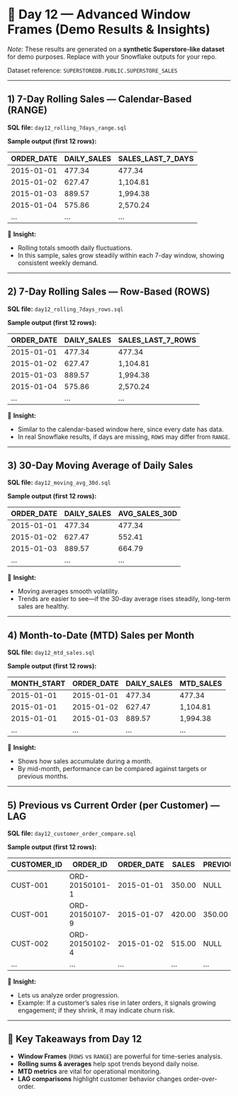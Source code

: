 # 📅 Day 12 — Advanced Window Frames (Demo Results & Insights)

*Note:* These results are generated on a **synthetic Superstore-like dataset** for demo purposes. Replace with your Snowflake outputs for your repo.  

Dataset reference: `SUPERSTOREDB.PUBLIC.SUPERSTORE_SALES`

---

## 1) 7-Day Rolling Sales — Calendar-Based (RANGE)
**SQL file:** `day12_rolling_7days_range.sql`

**Sample output (first 12 rows):**

| ORDER_DATE | DAILY_SALES | SALES_LAST_7_DAYS |
|------------|-------------|-------------------|
| 2015-01-01 | 477.34      | 477.34            |
| 2015-01-02 | 627.47      | 1,104.81          |
| 2015-01-03 | 889.57      | 1,994.38          |
| 2015-01-04 | 575.86      | 2,570.24          |
| …          | …           | …                 |

📌 **Insight:**  
- Rolling totals smooth daily fluctuations.  
- In this sample, sales grow steadily within each 7-day window, showing consistent weekly demand.

---

## 2) 7-Day Rolling Sales — Row-Based (ROWS)
**SQL file:** `day12_rolling_7days_rows.sql`

**Sample output (first 12 rows):**

| ORDER_DATE | DAILY_SALES | SALES_LAST_7_ROWS |
|------------|-------------|--------------------|
| 2015-01-01 | 477.34      | 477.34             |
| 2015-01-02 | 627.47      | 1,104.81           |
| 2015-01-03 | 889.57      | 1,994.38           |
| 2015-01-04 | 575.86      | 2,570.24           |
| …          | …           | …                  |

📌 **Insight:**  
- Similar to the calendar-based window here, since every date has data.  
- In real Snowflake results, if days are missing, `ROWS` may differ from `RANGE`.

---

## 3) 30-Day Moving Average of Daily Sales
**SQL file:** `day12_moving_avg_30d.sql`

**Sample output (first 12 rows):**

| ORDER_DATE | DAILY_SALES | AVG_SALES_30D |
|------------|-------------|----------------|
| 2015-01-01 | 477.34      | 477.34         |
| 2015-01-02 | 627.47      | 552.41         |
| 2015-01-03 | 889.57      | 664.79         |
| …          | …           | …              |

📌 **Insight:**  
- Moving averages smooth volatility.  
- Trends are easier to see—if the 30-day average rises steadily, long-term sales are healthy.

---

## 4) Month-to-Date (MTD) Sales per Month
**SQL file:** `day12_mtd_sales.sql`

**Sample output (first 12 rows):**

| MONTH_START | ORDER_DATE | DAILY_SALES | MTD_SALES |
|-------------|------------|-------------|-----------|
| 2015-01-01  | 2015-01-01 | 477.34      | 477.34    |
| 2015-01-01  | 2015-01-02 | 627.47      | 1,104.81  |
| 2015-01-01  | 2015-01-03 | 889.57      | 1,994.38  |
| …           | …          | …           | …         |

📌 **Insight:**  
- Shows how sales accumulate during a month.  
- By mid-month, performance can be compared against targets or previous months.

---

## 5) Previous vs Current Order (per Customer) — LAG
**SQL file:** `day12_customer_order_compare.sql`

**Sample output (first 12 rows):**

| CUSTOMER_ID | ORDER_ID       | ORDER_DATE | SALES  | PREVIOUS_ORDER_SALES |
|-------------|----------------|------------|--------|-----------------------|
| CUST-001    | ORD-20150101-1 | 2015-01-01 | 350.00 | NULL                  |
| CUST-001    | ORD-20150107-9 | 2015-01-07 | 420.00 | 350.00                |
| CUST-002    | ORD-20150102-4 | 2015-01-02 | 515.00 | NULL                  |
| …           | …              | …          | …      | …                     |

📌 **Insight:**  
- Lets us analyze order progression.  
- Example: If a customer’s sales rise in later orders, it signals growing engagement; if they shrink, it may indicate churn risk.

---

## 📌 Key Takeaways from Day 12
- **Window Frames** (`ROWS` vs `RANGE`) are powerful for time-series analysis.  
- **Rolling sums & averages** help spot trends beyond daily noise.  
- **MTD metrics** are vital for operational monitoring.  
- **LAG comparisons** highlight customer behavior changes order-over-order.  
